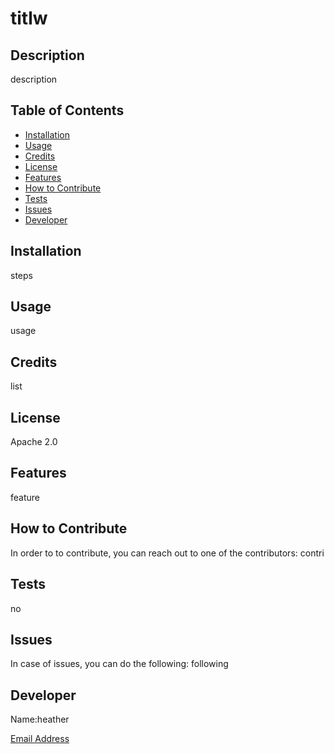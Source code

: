 # titlw

  ## Description
  description
  
  ## Table of Contents
  
  - [Installation](#installation)
  - [Usage](#usage)
  - [Credits](#credits)
  - [License](#license)
  - [Features](#features)
  - [How to Contribute](#how-to-contribute)
  - [Tests](#tests)
  - [Issues](#issues)
  - [Developer](#developer)
  
  ## Installation
  steps
  
  ## Usage
  usage
  
  ## Credits
  list
  
  ## License
  Apache 2.0
  
  ## Features
  feature
  
  ## How to Contribute

  In order to to contribute, you can reach out to one of the contributors:
  contri
  
  ## Tests
  no

  ## Issues
  In case of issues, you can do the following:
  following

  ## Developer
  Name:heather

  [Email Address](mailto:email)

  
